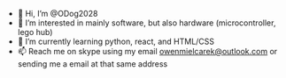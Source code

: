 - 👋 Hi, I’m @ODog2028
- 👀 I’m interested in mainly software, but also hardware (microcontroller, lego hub)
- 🌱 I’m currently learning python, react, and HTML/CSS
- 📫 Reach me on skype using my email owenmielcarek@outlook.com or sending me a email at that same address

<!---
ODog2028/ODog2028 is a ✨ special ✨ repository because its `README.md` (this file) appears on your GitHub profile.
You can click the Preview link to take a look at your changes.
--->
